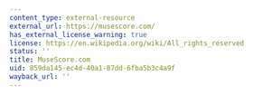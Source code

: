 ```yaml
---
content_type: external-resource
external_url: https://musescore.com/
has_external_license_warning: true
license: https://en.wikipedia.org/wiki/All_rights_reserved
status: ''
title: MuseScore.com
uid: 859da145-ec4d-40a1-87dd-6fba5b3c4a9f
wayback_url: ''
---
```

